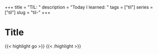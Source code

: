 +++
title = "TIL: "
description = "Today I learned: "
tags = ["til"]
series = ["til"]
slug = "til-"
+++

# Title

{{< highlight go >}}
{{< /highlight >}}
